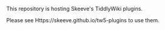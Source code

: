 
This repository is hosting Skeeve's TiddlyWiki plugins.

Please see Https://skeeve.github.io/tw5-plugins to use them.
